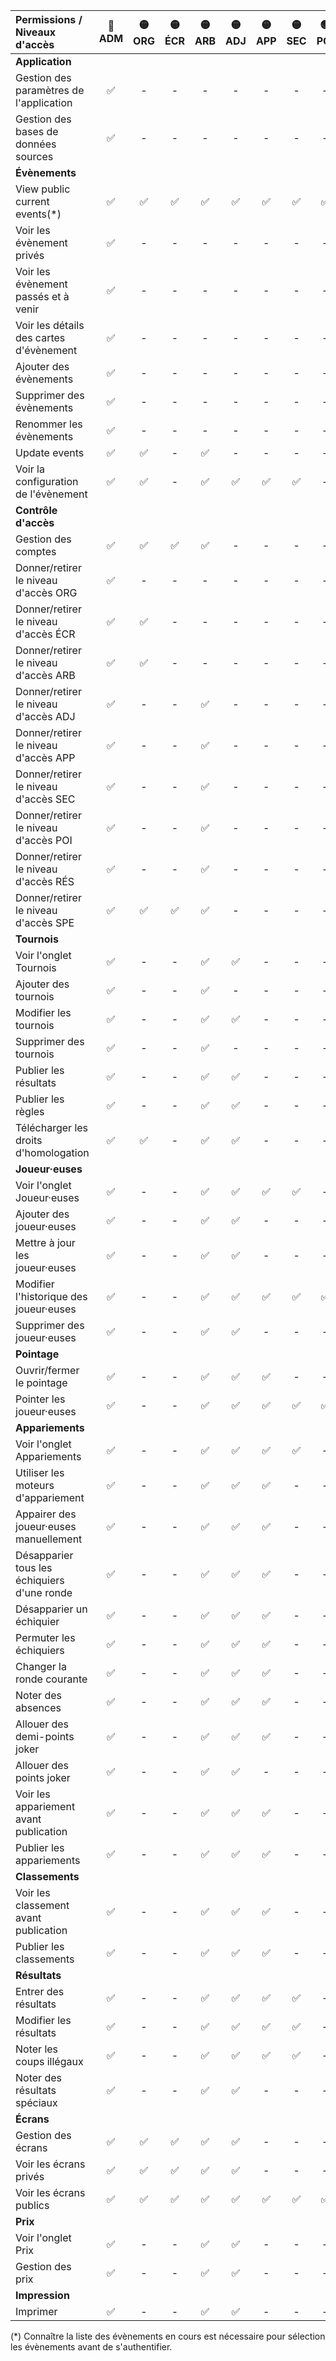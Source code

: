 <!-- Ne pas éditer ce tableau manuellement, utiliser plutôt le script generate_access_levels_doc.py. -->

| Permissions / Niveaux d'accès               | 🔴<br/>ADM | 🟡<br/>ORG | 🟡<br/>ÉCR | 🟡<br/>ARB | 🟡<br/>ADJ | 🟡<br/>APP | 🟡<br/>SEC | 🟢<br/>POI | 🟢<br/>RÉS | 🟢<br/>SPE | - |
|:--------------------------------------------|:---------:|:---------:|:---------:|:---------:|:---------:|:---------:|:---------:|:---------:|:---------:|:---------:|:-:|
| **Application**                             |           |           |           |           |           |           |           |           |           |           |   |
| Gestion des paramètres de l'application     |     ✅     |     -     |     -     |     -     |     -     |     -     |     -     |     -     |     -     |     -     | - |
| Gestion des bases de données sources        |     ✅     |     -     |     -     |     -     |     -     |     -     |     -     |     -     |     -     |     -     | - |
| **Évènements**                              |           |           |           |           |           |           |           |           |           |           |   |
| View public current events(*)               |     ✅     |     ✅     |     ✅     |     ✅     |     ✅     |     ✅     |     ✅     |     ✅     |     ✅     |     ✅     | ✅ |
| Voir les évènement privés                   |     ✅     |     -     |     -     |     -     |     -     |     -     |     -     |     -     |     -     |     -     | - |
| Voir les évènement passés et à venir        |     ✅     |     -     |     -     |     -     |     -     |     -     |     -     |     -     |     -     |     -     | - |
| Voir les détails des cartes d'évènement     |     ✅     |     -     |     -     |     -     |     -     |     -     |     -     |     -     |     -     |     -     | - |
| Ajouter des évènements                      |     ✅     |     -     |     -     |     -     |     -     |     -     |     -     |     -     |     -     |     -     | - |
| Supprimer des évènements                    |     ✅     |     -     |     -     |     -     |     -     |     -     |     -     |     -     |     -     |     -     | - |
| Renommer les évènements                     |     ✅     |     -     |     -     |     -     |     -     |     -     |     -     |     -     |     -     |     -     | - |
| Update events                               |     ✅     |     ✅     |     -     |     ✅     |     -     |     -     |     -     |     -     |     -     |     -     | - |
| Voir la configuration de l'évènement        |     ✅     |     ✅     |     -     |     ✅     |     ✅     |     ✅     |     ✅     |     -     |     -     |     -     | - |
| **Contrôle d'accès**                        |           |           |           |           |           |           |           |           |           |           |   |
| Gestion des comptes                         |     ✅     |     ✅     |     ✅     |     ✅     |     -     |     -     |     -     |     -     |     -     |     -     | - |
| Donner/retirer le niveau d'accès ORG        |     ✅     |     -     |     -     |     -     |     -     |     -     |     -     |     -     |     -     |     -     | - |
| Donner/retirer le niveau d'accès ÉCR        |     ✅     |     ✅     |     -     |     -     |     -     |     -     |     -     |     -     |     -     |     -     | - |
| Donner/retirer le niveau d'accès ARB        |     ✅     |     ✅     |     -     |     -     |     -     |     -     |     -     |     -     |     -     |     -     | - |
| Donner/retirer le niveau d'accès ADJ        |     ✅     |     -     |     -     |     ✅     |     -     |     -     |     -     |     -     |     -     |     -     | - |
| Donner/retirer le niveau d'accès APP        |     ✅     |     -     |     -     |     ✅     |     -     |     -     |     -     |     -     |     -     |     -     | - |
| Donner/retirer le niveau d'accès SEC        |     ✅     |     -     |     -     |     ✅     |     -     |     -     |     -     |     -     |     -     |     -     | - |
| Donner/retirer le niveau d'accès POI        |     ✅     |     -     |     -     |     ✅     |     -     |     -     |     -     |     -     |     -     |     -     | - |
| Donner/retirer le niveau d'accès RÉS        |     ✅     |     -     |     -     |     ✅     |     -     |     -     |     -     |     -     |     -     |     -     | - |
| Donner/retirer le niveau d'accès SPE        |     ✅     |     ✅     |     ✅     |     ✅     |     -     |     -     |     -     |     -     |     -     |     -     | - |
| **Tournois**                                |           |           |           |           |           |           |           |           |           |           |   |
| Voir l'onglet Tournois                      |     ✅     |     -     |     -     |     ✅     |     ✅     |     -     |     -     |     -     |     -     |     -     | - |
| Ajouter des tournois                        |     ✅     |     -     |     -     |     ✅     |     -     |     -     |     -     |     -     |     -     |     -     | - |
| Modifier les tournois                       |     ✅     |     -     |     -     |     ✅     |     ✅     |     -     |     -     |     -     |     -     |     -     | - |
| Supprimer des tournois                      |     ✅     |     -     |     -     |     ✅     |     -     |     -     |     -     |     -     |     -     |     -     | - |
| Publier les résultats                       |     ✅     |     -     |     -     |     ✅     |     ✅     |     -     |     -     |     -     |     -     |     -     | - |
| Publier les règles                          |     ✅     |     -     |     -     |     ✅     |     ✅     |     -     |     -     |     -     |     -     |     -     | - |
| Télécharger les droits d'homologation       |     ✅     |     ✅     |     -     |     ✅     |     ✅     |     -     |     -     |     -     |     -     |     -     | - |
| **Joueur·euses**                            |           |           |           |           |           |           |           |           |           |           |   |
| Voir l'onglet Joueur·euses                  |     ✅     |     -     |     -     |     ✅     |     ✅     |     ✅     |     ✅     |     -     |     -     |     -     | - |
| Ajouter des joueur·euses                    |     ✅     |     -     |     -     |     ✅     |     ✅     |     -     |     -     |     -     |     -     |     -     | - |
| Mettre à jour les joueur·euses              |     ✅     |     -     |     -     |     ✅     |     ✅     |     -     |     -     |     -     |     -     |     -     | - |
| Modifier l'historique des joueur·euses      |     ✅     |     -     |     -     |     ✅     |     ✅     |     ✅     |     ✅     |     ✅     |     -     |     -     | - |
| Supprimer des joueur·euses                  |     ✅     |     -     |     -     |     ✅     |     ✅     |     -     |     -     |     -     |     -     |     -     | - |
| **Pointage**                                |           |           |           |           |           |           |           |           |           |           |   |
| Ouvrir/fermer le pointage                   |     ✅     |     -     |     -     |     ✅     |     ✅     |     ✅     |     -     |     -     |     -     |     -     | - |
| Pointer les joueur·euses                    |     ✅     |     -     |     -     |     ✅     |     ✅     |     ✅     |     ✅     |     ✅     |     -     |     -     | - |
| **Appariements**                            |           |           |           |           |           |           |           |           |           |           |   |
| Voir l'onglet Appariements                  |     ✅     |     -     |     -     |     ✅     |     ✅     |     ✅     |     ✅     |     -     |     -     |     -     | - |
| Utiliser les moteurs d'appariement          |     ✅     |     -     |     -     |     ✅     |     ✅     |     ✅     |     -     |     -     |     -     |     -     | - |
| Appairer des joueur·euses manuellement      |     ✅     |     -     |     -     |     ✅     |     ✅     |     ✅     |     -     |     -     |     -     |     -     | - |
| Désapparier tous les échiquiers d'une ronde |     ✅     |     -     |     -     |     ✅     |     ✅     |     ✅     |     -     |     -     |     -     |     -     | - |
| Désapparier un échiquier                    |     ✅     |     -     |     -     |     ✅     |     ✅     |     ✅     |     -     |     -     |     -     |     -     | - |
| Permuter les échiquiers                     |     ✅     |     -     |     -     |     ✅     |     ✅     |     ✅     |     -     |     -     |     -     |     -     | - |
| Changer la ronde courante                   |     ✅     |     -     |     -     |     ✅     |     ✅     |     ✅     |     -     |     -     |     -     |     -     | - |
| Noter des absences                          |     ✅     |     -     |     -     |     ✅     |     ✅     |     ✅     |     -     |     -     |     -     |     -     | - |
| Allouer des demi-points joker               |     ✅     |     -     |     -     |     ✅     |     ✅     |     ✅     |     -     |     -     |     -     |     -     | - |
| Allouer des points joker                    |     ✅     |     -     |     -     |     ✅     |     ✅     |     -     |     -     |     -     |     -     |     -     | - |
| Voir les appariement avant publication      |     ✅     |     -     |     -     |     ✅     |     ✅     |     ✅     |     -     |     -     |     -     |     -     | - |
| Publier les appariements                    |     ✅     |     -     |     -     |     ✅     |     ✅     |     ✅     |     -     |     -     |     -     |     -     | - |
| **Classements**                             |           |           |           |           |           |           |           |           |           |           |   |
| Voir les classement avant publication       |     ✅     |     -     |     -     |     ✅     |     ✅     |     ✅     |     -     |     -     |     -     |     -     | - |
| Publier les classements                     |     ✅     |     -     |     -     |     ✅     |     ✅     |     ✅     |     -     |     -     |     -     |     -     | - |
| **Résultats**                               |           |           |           |           |           |           |           |           |           |           |   |
| Entrer des résultats                        |     ✅     |     -     |     -     |     ✅     |     ✅     |     ✅     |     ✅     |     -     |     ✅     |     -     | - |
| Modifier les résultats                      |     ✅     |     -     |     -     |     ✅     |     ✅     |     ✅     |     ✅     |     -     |     -     |     -     | - |
| Noter les coups illégaux                    |     ✅     |     -     |     -     |     ✅     |     ✅     |     ✅     |     ✅     |     -     |     -     |     -     | - |
| Noter des résultats spéciaux                |     ✅     |     -     |     -     |     ✅     |     ✅     |     -     |     -     |     -     |     -     |     -     | - |
| **Écrans**                                  |           |           |           |           |           |           |           |           |           |           |   |
| Gestion des écrans                          |     ✅     |     ✅     |     ✅     |     ✅     |     ✅     |     -     |     -     |     -     |     -     |     -     | - |
| Voir les écrans privés                      |     ✅     |     ✅     |     ✅     |     ✅     |     ✅     |     -     |     -     |     -     |     -     |     -     | - |
| Voir les écrans publics                     |     ✅     |     ✅     |     ✅     |     ✅     |     ✅     |     ✅     |     ✅     |     ✅     |     ✅     |     ✅     | - |
| **Prix**                                    |           |           |           |           |           |           |           |           |           |           |   |
| Voir l'onglet Prix                          |     ✅     |     -     |     -     |     ✅     |     ✅     |     -     |     -     |     -     |     -     |     -     | - |
| Gestion des prix                            |     ✅     |     -     |     -     |     ✅     |     ✅     |     -     |     -     |     -     |     -     |     -     | - |
| **Impression**                              |           |           |           |           |           |           |           |           |           |           |   |
| Imprimer                                    |     ✅     |     -     |     -     |     ✅     |     ✅     |     -     |     -     |     -     |     -     |     -     | - |

(*) Connaître la liste des évènements en cours est nécessaire pour sélection les évènements avant de s'authentifier.

<!-- Généré par le script generate_access_levels_doc.py (2025-09-17 19:00) -->
